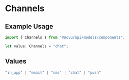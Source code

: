 # Channels

## Example Usage

```typescript
import { Channels } from "@novu/api/models/components";

let value: Channels = "chat";
```

## Values

```typescript
"in_app" | "email" | "sms" | "chat" | "push"
```